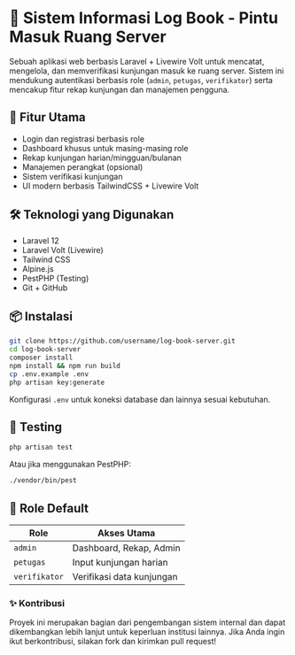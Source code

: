 
# 📝 Sistem Informasi Log Book - Pintu Masuk Ruang Server

Sebuah aplikasi web berbasis Laravel + Livewire Volt untuk mencatat, mengelola, dan memverifikasi kunjungan masuk ke ruang server. Sistem ini mendukung autentikasi berbasis role (`admin`, `petugas`, `verifikator`) serta mencakup fitur rekap kunjungan dan manajemen pengguna.

## 🚀 Fitur Utama

- Login dan registrasi berbasis role
- Dashboard khusus untuk masing-masing role
- Rekap kunjungan harian/mingguan/bulanan
- Manajemen perangkat (opsional)
- Sistem verifikasi kunjungan
- UI modern berbasis TailwindCSS + Livewire Volt

## 🛠️ Teknologi yang Digunakan

- Laravel 12
- Laravel Volt (Livewire)
- Tailwind CSS
- Alpine.js
- PestPHP (Testing)
- Git + GitHub

## 📦 Instalasi

```bash
git clone https://github.com/username/log-book-server.git
cd log-book-server
composer install
npm install && npm run build
cp .env.example .env
php artisan key:generate
```

Konfigurasi `.env` untuk koneksi database dan lainnya sesuai kebutuhan.

## 🧪 Testing

```bash
php artisan test
```

Atau jika menggunakan PestPHP:

```bash
./vendor/bin/pest
```

## 👤 Role Default

| Role        | Akses Utama               |
|-------------|---------------------------|
| `admin`     | Dashboard, Rekap, Admin   |
| `petugas`   | Input kunjungan harian    |
| `verifikator` | Verifikasi data kunjungan |

<!-- ## 📄 Lisensi

Proyek ini berada di bawah lisensi MIT. Silakan gunakan dan modifikasi sesuai kebutuhan.

--- -->

### ✨ Kontribusi

Proyek ini merupakan bagian dari pengembangan sistem internal dan dapat dikembangkan lebih lanjut untuk keperluan institusi lainnya. Jika Anda ingin ikut berkontribusi, silakan fork dan kirimkan pull request!
